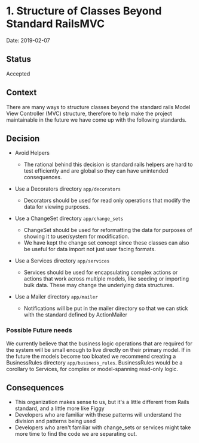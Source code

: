 # 1. Structure of Classes Beyond Standard RailsMVC

Date: 2019-02-07

## Status

Accepted

## Context

There are many ways to structure classes beyond the standard rails Model View Controller (MVC) structure, therefore to help make the project maintainable in the future we have come up with the following standards.

## Decision

* Avoid Helpers
  * The rational behind this decision is standard rails helpers are hard to test efficiently and are global so they can have unintended consequences.
  
* Use a Decorators directory `app/decorators`
  * Decorators should be used for read only operations that modify the data for viewing purposes.

* Use a ChangeSet directory `app/change_sets`
  * ChangeSet should be used for reformatting the data for purposes of showing it to user/system for modification.
  * We have kept the change set concept since these classes can also be useful for data import not just user facing formats.

* Use a Services directory `app/services`
  * Services should be used for encapsulating complex actions or actions that work across multiple models, like seeding or importing bulk data. These may change the underlying data structures.

* Use a Mailer directory `app/mailer`
  * Notifications will be put in the mailer directory so that we can stick with the standard defined by ActionMailer

### Possible Future needs

We currently believe that the business logic operations that are required for the system will be small enough to live directly on their primary model.  If in the future the models become too bloated we recommend creating a BusinessRules directory `app/business_rules`. BusinessRules would be a corollary to Services, for complex or model-spanning read-only logic.

## Consequences

* This organization makes sense to us, but it's a little different from Rails standard, and a little more like Figgy
* Developers who are familiar with these patterns will understand the division and patterns being used
* Developers who aren't familiar with change_sets or services might take more time to find the code we are separating out.
